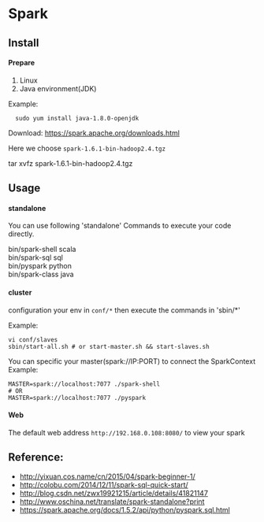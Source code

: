 # Spark

## Install
#### Prepare
1. Linux 
2. Java environment(JDK)

Example:  
```
  sudo yum install java-1.8.0-openjdk
```

Download:  https://spark.apache.org/downloads.html 

Here we choose `spark-1.6.1-bin-hadoop2.4.tgz`

tar xvfz spark-1.6.1-bin-hadoop2.4.tgz

## Usage
#### standalone
You can use following 'standalone' Commands to execute your code directly.  

bin/spark-shell  scala  
bin/spark-sql    sql  
bin/pyspark      python  
bin/spark-class      java  

#### cluster
configuration your env in `conf/*` then execute the commands in 'sbin/*'  

Example:  
```
vi conf/slaves
sbin/start-all.sh # or start-master.sh && start-slaves.sh
```
You can specific your master(spark://IP:PORT) to connect the SparkContext
Example:  
```
MASTER=spark://localhost:7077 ./spark-shell
# OR
MASTER=spark://localhost:7077 ./pyspark
```

#### Web
The default web address `http://192.168.0.108:8080/` to view your spark    

## Reference:
* http://yixuan.cos.name/cn/2015/04/spark-beginner-1/
* http://colobu.com/2014/12/11/spark-sql-quick-start/
* http://blog.csdn.net/zwx19921215/article/details/41821147
* http://www.oschina.net/translate/spark-standalone?print
* https://spark.apache.org/docs/1.5.2/api/python/pyspark.sql.html

